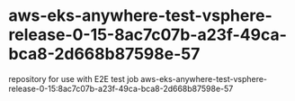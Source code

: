 # aws-eks-anywhere-test-vsphere-release-0-15-8ac7c07b-a23f-49ca-bca8-2d668b87598e-57
repository for use with E2E test job aws-eks-anywhere-test-vsphere-release-0-15:8ac7c07b-a23f-49ca-bca8-2d668b87598e-57
